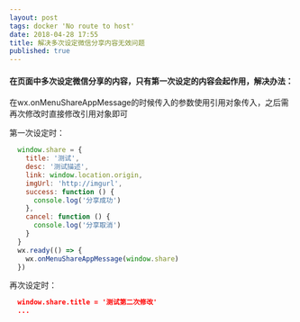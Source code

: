 ```yaml
---
layout: post
tags: docker 'No route to host'
date: 2018-04-28 17:55
title: 解决多次设定微信分享内容无效问题
published: true
---
```


#### 在页面中多次设定微信分享的内容，只有第一次设定的内容会起作用，解决办法：
  在wx.onMenuShareAppMessage的时候传入的参数使用引用对象传入，之后需再次修改时直接修改引用对象即可

第一次设定时：
```javascript
  window.share = {
    title: '测试',
    desc: '测试描述',
    link: window.location.origin,
    imgUrl: 'http://imgurl',
    success: function () {
      console.log('分享成功')
    },
    cancel: function () {
      console.log('分享取消')
    }
  }
  wx.ready(() => {
    wx.onMenuShareAppMessage(window.share)
  })
```

再次设定时：
```json
  window.share.title = '测试第二次修改'
  ...
```
